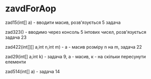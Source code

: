 # zavdForAop

zad15(int[] a) - вводити масив, розв'язується 5 задача

zad323()  - вводимо через консоль 5 інтових чисел, розв'язується задача 23

zad422(int[][] a,int n,int m) - а - масив розміру n на m, задача 22

zad29(int[] a,int k) - задача 9, а - масив, к - на скільки пересунути елементи

zad514(int[] a) - задача 14
